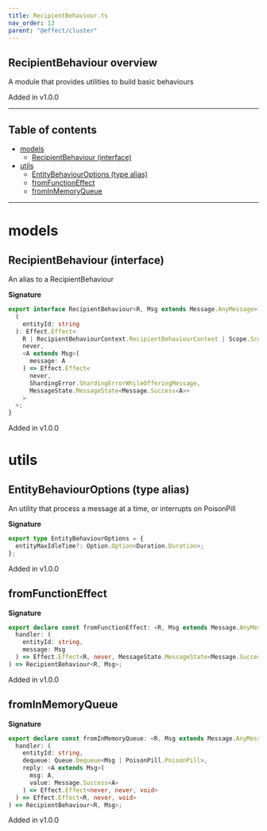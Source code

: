 ```yaml
---
title: RecipientBehaviour.ts
nav_order: 13
parent: "@effect/cluster"
---
```


## RecipientBehaviour overview

A module that provides utilities to build basic behaviours

Added in v1.0.0

---

<h2 class="text-delta">Table of contents</h2>

- [models](#models)
  - [RecipientBehaviour (interface)](#recipientbehaviour-interface)
- [utils](#utils)
  - [EntityBehaviourOptions (type alias)](#entitybehaviouroptions-type-alias)
  - [fromFunctionEffect](#fromfunctioneffect)
  - [fromInMemoryQueue](#frominmemoryqueue)

---

# models

## RecipientBehaviour (interface)

An alias to a RecipientBehaviour

**Signature**

```ts
export interface RecipientBehaviour<R, Msg extends Message.AnyMessage> {
  (
    entityId: string
  ): Effect.Effect<
    R | RecipientBehaviourContext.RecipientBehaviourContext | Scope.Scope,
    never,
    <A extends Msg>(
      message: A
    ) => Effect.Effect<
      never,
      ShardingError.ShardingErrorWhileOfferingMessage,
      MessageState.MessageState<Message.Success<A>>
    >
  >;
}
```

Added in v1.0.0

# utils

## EntityBehaviourOptions (type alias)

An utility that process a message at a time, or interrupts on PoisonPill

**Signature**

```ts
export type EntityBehaviourOptions = {
  entityMaxIdleTime?: Option.Option<Duration.Duration>;
};
```

Added in v1.0.0

## fromFunctionEffect

**Signature**

```ts
export declare const fromFunctionEffect: <R, Msg extends Message.AnyMessage>(
  handler: (
    entityId: string,
    message: Msg
  ) => Effect.Effect<R, never, MessageState.MessageState<Message.Success<Msg>>>
) => RecipientBehaviour<R, Msg>;
```

Added in v1.0.0

## fromInMemoryQueue

**Signature**

```ts
export declare const fromInMemoryQueue: <R, Msg extends Message.AnyMessage>(
  handler: (
    entityId: string,
    dequeue: Queue.Dequeue<Msg | PoisonPill.PoisonPill>,
    reply: <A extends Msg>(
      msg: A,
      value: Message.Success<A>
    ) => Effect.Effect<never, never, void>
  ) => Effect.Effect<R, never, void>
) => RecipientBehaviour<R, Msg>;
```

Added in v1.0.0
